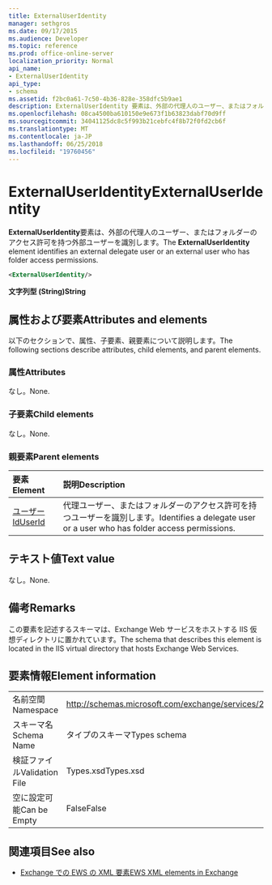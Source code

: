 ```yaml
---
title: ExternalUserIdentity
manager: sethgros
ms.date: 09/17/2015
ms.audience: Developer
ms.topic: reference
ms.prod: office-online-server
localization_priority: Normal
api_name:
- ExternalUserIdentity
api_type:
- schema
ms.assetid: f2bc0a61-7c50-4b36-828e-358dfc5b9ae1
description: ExternalUserIdentity 要素は、外部の代理人のユーザー、またはフォルダーのアクセス許可を持つ外部ユーザーを識別します。
ms.openlocfilehash: 08ca4500ba610150e9e673f1b63823dabf70d9ff
ms.sourcegitcommit: 34041125dc8c5f993b21cebfc4f8b72f0fd2cb6f
ms.translationtype: MT
ms.contentlocale: ja-JP
ms.lasthandoff: 06/25/2018
ms.locfileid: "19760456"
---
```

# <a name="externaluseridentity"></a><span data-ttu-id="d8ca6-103">ExternalUserIdentity</span><span class="sxs-lookup"><span data-stu-id="d8ca6-103">ExternalUserIdentity</span></span>

<span data-ttu-id="d8ca6-104">**ExternalUserIdentity**要素は、外部の代理人のユーザー、またはフォルダーのアクセス許可を持つ外部ユーザーを識別します。</span><span class="sxs-lookup"><span data-stu-id="d8ca6-104">The **ExternalUserIdentity** element identifies an external delegate user or an external user who has folder access permissions.</span></span> 
  
```xml
<ExternalUserIdentity/>
```

 <span data-ttu-id="d8ca6-105">**文字列型 (String)**</span><span class="sxs-lookup"><span data-stu-id="d8ca6-105">**String**</span></span>
## <a name="attributes-and-elements"></a><span data-ttu-id="d8ca6-106">属性および要素</span><span class="sxs-lookup"><span data-stu-id="d8ca6-106">Attributes and elements</span></span>

<span data-ttu-id="d8ca6-107">以下のセクションで、属性、子要素、親要素について説明します。</span><span class="sxs-lookup"><span data-stu-id="d8ca6-107">The following sections describe attributes, child elements, and parent elements.</span></span>
  
### <a name="attributes"></a><span data-ttu-id="d8ca6-108">属性</span><span class="sxs-lookup"><span data-stu-id="d8ca6-108">Attributes</span></span>

<span data-ttu-id="d8ca6-109">なし。</span><span class="sxs-lookup"><span data-stu-id="d8ca6-109">None.</span></span>
  
### <a name="child-elements"></a><span data-ttu-id="d8ca6-110">子要素</span><span class="sxs-lookup"><span data-stu-id="d8ca6-110">Child elements</span></span>

<span data-ttu-id="d8ca6-111">なし。</span><span class="sxs-lookup"><span data-stu-id="d8ca6-111">None.</span></span>
  
### <a name="parent-elements"></a><span data-ttu-id="d8ca6-112">親要素</span><span class="sxs-lookup"><span data-stu-id="d8ca6-112">Parent elements</span></span>

|<span data-ttu-id="d8ca6-113">**要素**</span><span class="sxs-lookup"><span data-stu-id="d8ca6-113">**Element**</span></span>|<span data-ttu-id="d8ca6-114">**説明**</span><span class="sxs-lookup"><span data-stu-id="d8ca6-114">**Description**</span></span>|
|:-----|:-----|
|[<span data-ttu-id="d8ca6-115">ユーザー Id</span><span class="sxs-lookup"><span data-stu-id="d8ca6-115">UserId</span></span>](userid.md) <br/> |<span data-ttu-id="d8ca6-116">代理ユーザー、またはフォルダーのアクセス許可を持つユーザーを識別します。</span><span class="sxs-lookup"><span data-stu-id="d8ca6-116">Identifies a delegate user or a user who has folder access permissions.</span></span>  <br/> |
   
## <a name="text-value"></a><span data-ttu-id="d8ca6-117">テキスト値</span><span class="sxs-lookup"><span data-stu-id="d8ca6-117">Text value</span></span>

<span data-ttu-id="d8ca6-118">なし。</span><span class="sxs-lookup"><span data-stu-id="d8ca6-118">None.</span></span>
  
## <a name="remarks"></a><span data-ttu-id="d8ca6-119">備考</span><span class="sxs-lookup"><span data-stu-id="d8ca6-119">Remarks</span></span>

<span data-ttu-id="d8ca6-120">この要素を記述するスキーマは、Exchange Web サービスをホストする IIS 仮想ディレクトリに置かれています。</span><span class="sxs-lookup"><span data-stu-id="d8ca6-120">The schema that describes this element is located in the IIS virtual directory that hosts Exchange Web Services.</span></span>
  
## <a name="element-information"></a><span data-ttu-id="d8ca6-121">要素情報</span><span class="sxs-lookup"><span data-stu-id="d8ca6-121">Element information</span></span>

|||
|:-----|:-----|
|<span data-ttu-id="d8ca6-122">名前空間</span><span class="sxs-lookup"><span data-stu-id="d8ca6-122">Namespace</span></span>  <br/> |http://schemas.microsoft.com/exchange/services/2006/types  <br/> |
|<span data-ttu-id="d8ca6-123">スキーマ名</span><span class="sxs-lookup"><span data-stu-id="d8ca6-123">Schema Name</span></span>  <br/> |<span data-ttu-id="d8ca6-124">タイプのスキーマ</span><span class="sxs-lookup"><span data-stu-id="d8ca6-124">Types schema</span></span>  <br/> |
|<span data-ttu-id="d8ca6-125">検証ファイル</span><span class="sxs-lookup"><span data-stu-id="d8ca6-125">Validation File</span></span>  <br/> |<span data-ttu-id="d8ca6-126">Types.xsd</span><span class="sxs-lookup"><span data-stu-id="d8ca6-126">Types.xsd</span></span>  <br/> |
|<span data-ttu-id="d8ca6-127">空に設定可能</span><span class="sxs-lookup"><span data-stu-id="d8ca6-127">Can be Empty</span></span>  <br/> |<span data-ttu-id="d8ca6-128">False</span><span class="sxs-lookup"><span data-stu-id="d8ca6-128">False</span></span>  <br/> |
   
## <a name="see-also"></a><span data-ttu-id="d8ca6-129">関連項目</span><span class="sxs-lookup"><span data-stu-id="d8ca6-129">See also</span></span>



- [<span data-ttu-id="d8ca6-130">Exchange での EWS の XML 要素</span><span class="sxs-lookup"><span data-stu-id="d8ca6-130">EWS XML elements in Exchange</span></span>](ews-xml-elements-in-exchange.md)

